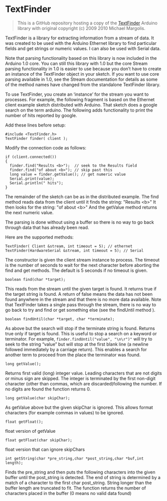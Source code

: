 # TextFinder

> This is a GitHub repository hosting a copy of the [TextFinder](http://playground.arduino.cc/Code/TextFinder) Arduino library with original copyright (c) 2009 2010 Michael Margolis.


TextFinder is a library for extracting information from a stream of data. It was created to be used with the Arduino Ethernet library to find particular fields and get strings or numeric values. I can also be used with Serial data.

Note that parsing functionality based on this library is now included in the Arduino 1.0  core. You can still this library with 1.0 but the core Stream parsing functionality in 1.0 is easier to use because you don’t have to create an instance of the TextFinder object in your sketch.  If you want to use core parsing available in 1.0, see the  Stream documentation for details as  some of the method  names have changed from the standalone TextFinder library.

To use TextFinder, you create an ‘instance’ for the stream you want to processes. For example, the following fragment is based on the Ethernet client example sketch distributed with Arduino. That sketch does a google search on the term arduino.  The following adds functionality to print the number of hits reported by google.

Add these lines  before setup:

    #include <TextFinder.h>
    TextFinder finder( client );

Modify the connection code as follows:

    if (client.connected())
    {
      finder.find("Results <b>");  // seek to the Results field
      finder.find("of about <b>"); // skip past this
      long value = finder.getValue(); // get numeric value
      Serial.print(value);
      Serial.println(" hits");
    }

The remainder of the sketch can be as in the distributed example. The find method reads data from the client until it finds the string: "Results \<b\>"
It then looks for the string: "of about \<b\>"
And the getValue method returns the next numeric value.

The parsing is done without using a buffer so there is no way to go back through data that has already been read.

Here are the supported methods:

    TextFinder( Client &stream, int timeout = 5); // ethernet
    TextFinder(HardwareSerial &stream, int timeout = 5); // Serial

The constructor is given the client stream instance to process. The timeout is the number of seconds to wait for the next character before aborting the find and get methods. The default is 5 seconds if no timeout is given.

    boolean find(char *target);

This reads from the stream until the given target is found. It returns true if the target string is found. A return of false means the data has not been found anywhere in the stream and that there is no more data available. Note that TextFinder takes a single pass through the stream,  there is no way to go back to try and find or get something else (see the findUntil method ).

    boolean findUntil(char *target, char *terminate);

As above but the search will stop if the terminate string is found. Returns true only if target is found.
This is useful to stop a search on a keyword or terminator. For example,
`finder.findUntil("value", "\n\r")"`
will try to seek to the string “value” but will stop at the first blank line (a newline followed immediately by a carriage return).  This enables a search for another term to proceed from the place the terminator was found.

    long getValue();

Returns first valid (long) integer value. Leading characters that are not digits or minus sign are skipped. The integer is terminated by the first non-digit character (other than commas, which are discarded)following the number. If no digits are found the function returns 0.

    long getValue(char skipChar);

As getValue above but the given skipChar is ignored. This allows format characters (for example commas in values) to be ignored.

    float getFloat();

float version of getValue

    float getFloat(char skipChar);

float version that can ignore skipChars

    int getString(char *pre_string,char *post_string,char *buf,int length);

Finds the pre_string and then puts the following characters into the given buffer until the post_string is detected.  The end of string is determined by a match of a character to the first char post_string.
String longer than the buffer length are truncated to fit.
The function returns the number of characters placed in the buffer (0 means no valid data found)